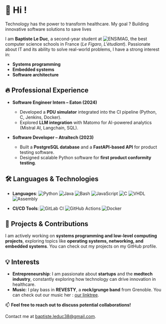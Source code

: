 # 👋 Hi ! 

Technology has the power to transform healthcare. My goal ? Building innovative software solutions to save lives

I am **Baptiste Le Duc**, a second-year student at ![ENSIMAG](https://ensimag.grenoble-inp.fr/en), the best computer science schools in France (*Le Figaro*, *L'étudiant*). Passionate about IT and its ability to solve real-world problems, I have a strong interest in:

- **Systems programming**
- **Embedded systems**
- **Software architecture**

## 🔥 Professional Experience

- **Software Engineer Intern – Eaton (2024)**
  - Developed a **PDU simulator** integrated into the CI pipeline (Python, C, Jenkins, Docker).  
  - Explored **LLM integration** with Matomo for AI-powered analytics (Mistral AI, Langchain, SQL).  

- **Software Developer – Atraltech (2023)**
  - Built a **PostgreSQL database** and a **FastAPI-based API** for product testing software.  
  - Designed scalable Python software for **first product conformity testing**.  

## 🛠️ Languages & Technologies

- **Languages**: ![Python](https://img.shields.io/badge/Python-3776AB?style=flat&logo=python&logoColor=white) ![Java](https://img.shields.io/badge/Java-007396?style=flat&logo=java&logoColor=white) ![Bash](https://img.shields.io/badge/Bash-121011?style=flat&logo=gnu-bash&logoColor=white) ![JavaScript](https://img.shields.io/badge/JavaScript-F7DF1E?style=flat&logo=javascript&logoColor=black) ![C](https://img.shields.io/badge/C-A8B9CC?style=flat&logo=c&logoColor=black) ![VHDL](https://img.shields.io/badge/VHDL-8B0000?style=flat) ![Assembly](https://img.shields.io/badge/Assembly-525252?style=flat)

- **CI/CD Tools**: ![GitLab CI](https://img.shields.io/badge/GitLab_CI-FC6D26?style=flat&logo=gitlab&logoColor=white) ![GitHub Actions](https://img.shields.io/badge/GitHub_Actions-2088FF?style=flat&logo=github-actions&logoColor=white) ![Docker](https://img.shields.io/badge/Docker-2496ED?style=flat&logo=docker&logoColor=white)

## 🚀 Projects & Contributions

I am actively working on **systems programming and low-level computing projects**, exploring topics like **operating systems, networking, and embedded systems**. You can check out my projects on my GitHub profile. 

## 💡 Interests

- **Entrepreneurship**: I am passionate about **startups** and the **medtech industry**, constantly exploring how technology can drive innovation in healthcare.
- **Music**: I play bass in **REVESTY**, a **rock/grunge band** from Grenoble. You can check out our music her : [our linktree](https://revestyofficial.com). 

📫 **Feel free to reach out to discuss potential collaborations!**

Contact me at [baptiste.leduc38@gmail.com](mailto:baptiste.leduc38@gmail.com).  